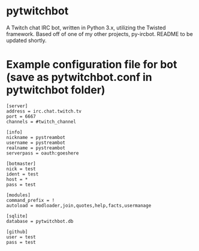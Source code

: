 # pytwitchbot
A Twitch chat IRC bot, written in Python 3.x, utilizing the Twisted framework. Based off of one of my other projects, py-ircbot.
README to be updated shortly.

# Example configuration file for bot (save as pytwitchbot.conf in pytwitchbot folder)

```
[server]
address = irc.chat.twitch.tv
port = 6667
channels = #twitch_channel

[info]
nickname = pystreambot
username = pystreambot
realname = pystreambot
serverpass = oauth:goeshere

[botmaster]
nick = test
ident = test
host = *
pass = test

[modules]
command_prefix = !
autoload = modloader,join,quotes,help,facts,usermanage

[sqlite]
database = pytwitchbot.db

[github]
user = test
pass = test
```


